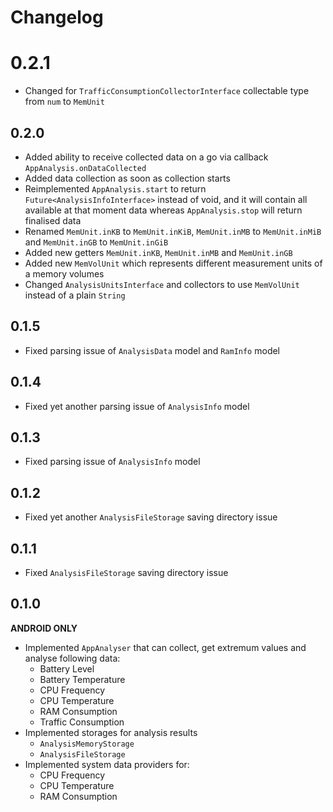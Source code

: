 # Changelog

# 0.2.1

* Changed for `TrafficConsumptionCollectorInterface` collectable type from `num` to `MemUnit`

## 0.2.0

* Added ability to receive collected data on a go via callback `AppAnalysis.onDataCollected`
* Added data collection as soon as collection starts
* Reimplemented `AppAnalysis.start` to return `Future<AnalysisInfoInterface>` instead of void, and it will contain all available at that moment data whereas `AppAnalysis.stop` will return finalised data
* Renamed `MemUnit.inKB` to `MemUnit.inKiB`, `MemUnit.inMB` to `MemUnit.inMiB` and `MemUnit.inGB` to `MemUnit.inGiB`
* Added new getters `MemUnit.inKB`, `MemUnit.inMB` and `MemUnit.inGB`
* Added new `MemVolUnit` which represents different measurement units of a memory volumes
* Changed `AnalysisUnitsInterface` and collectors to use `MemVolUnit` instead of a plain `String`

## 0.1.5

* Fixed parsing issue of `AnalysisData` model and `RamInfo` model

## 0.1.4

* Fixed yet another parsing issue of `AnalysisInfo` model

## 0.1.3

* Fixed parsing issue of `AnalysisInfo` model

## 0.1.2

* Fixed yet another `AnalysisFileStorage` saving directory issue 

## 0.1.1

* Fixed `AnalysisFileStorage` saving directory issue 

## 0.1.0

**ANDROID ONLY**

* Implemented `AppAnalyser` that can collect, get extremum values and analyse following data:
  * Battery Level
  * Battery Temperature
  * CPU Frequency
  * CPU Temperature
  * RAM Consumption
  * Traffic Consumption
* Implemented storages for analysis results
  * `AnalysisMemoryStorage`
  * `AnalysisFileStorage`
* Implemented system data providers for:
  * CPU Frequency
  * CPU Temperature
  * RAM Consumption
